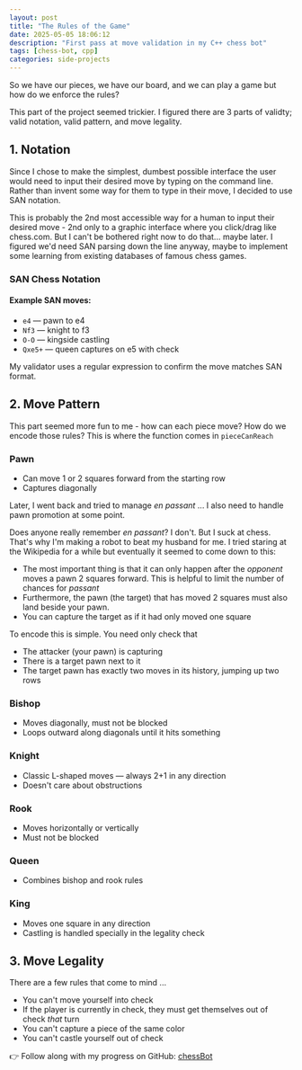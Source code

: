 ```yaml
---
layout: post
title: "The Rules of the Game"
date: 2025-05-05 18:06:12
description: "First pass at move validation in my C++ chess bot"
tags: [chess-bot, cpp]
categories: side-projects
---
```


So we have our pieces, we have our board, and we can play a game but how do we enforce the rules?

This part of the project seemed trickier. I figured there are 3 parts of validty; valid notation, valid pattern, and move legality.

## 1. Notation

Since I chose to make the simplest, dumbest possible interface the user would need to input their desired move by typing on the command line. Rather than invent some way for them to type in their move, I decided to use SAN notation.

This is probably the 2nd most accessible way for a human to input their desired move - 2nd only to a graphic interface where you click/drag like chess.com. But I can't be bothered right now to do that... maybe later. I figured we'd need SAN parsing down the line anyway, maybe to implement some learning from existing databases of famous chess games.

### SAN Chess Notation

#### Example SAN moves:

- `e4` — pawn to e4
- `Nf3` — knight to f3
- `O-O` — kingside castling
- `Qxe5+` — queen captures on e5 with check

My validator uses a regular expression to confirm the move matches SAN format.

## 2. Move Pattern

This part seemed more fun to me - how can each piece move? How do we encode those rules? This is where the function comes in `pieceCanReach`

### Pawn

- Can move 1 or 2 squares forward from the starting row
- Captures diagonally

Later, I went back and tried to manage _en passant_ ... I also need to handle pawn promotion at some point.

Does anyone really remember _en passant_? I don't. But I suck at chess. That's why I'm making a robot to beat my husband for me. I tried staring at the Wikipedia for a while but eventually it seemed to come down to this:

- The most important thing is that it can only happen after the _opponent_ moves a pawn 2 squares forward. This is helpful to limit the number of chances for _passant_
- Furthermore, the pawn (the target) that has moved 2 squares must also land beside your pawn.
- You can capture the target as if it had only moved one square

To encode this is simple. You need only check that

- The attacker (your pawn) is capturing
- There is a target pawn next to it
- The target pawn has exactly two moves in its history, jumping up two rows

### Bishop

- Moves diagonally, must not be blocked
- Loops outward along diagonals until it hits something

### Knight

- Classic L-shaped moves — always 2+1 in any direction
- Doesn't care about obstructions

### Rook

- Moves horizontally or vertically
- Must not be blocked

### Queen

- Combines bishop and rook rules

### King

- Moves one square in any direction
- Castling is handled specially in the legality check

## 3. Move Legality

There are a few rules that come to mind ...

- You can't move yourself into check
- If the player is currently in check, they must get themselves out of check _that_ turn
- You can't capture a piece of the same color
- You can't castle yourself out of check

👉 Follow along with my progress on GitHub: [chessBot](https://github.com/suchkristenwow/chessBot)
